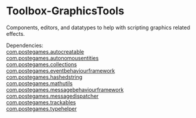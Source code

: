 # Toolbox-GraphicsTools
Components, editors, and datatypes to help with scripting graphics related effects.

Dependencies:  
[com.postegames.autocreatable](https://github.com/Slugronaut/Toolbox-AutoCreatable)  
[com.postegames.autonomousentities](https://github.com/Slugronaut/Toolbox-AutonomousEntities)  
[com.postegames.collections](https://github.com/Slugronaut/Toolbox-Collections)  
[com.postegames.eventbehaviourframework](https://github.com/Slugronaut/Toolbox-EventBehaviourFramework)  
[com.postegames.hashedstring](https://github.com/Slugronaut/Toolbox-HashedString)  
[com.postegames.mathutils](https://github.com/Slugronaut/Toolbox-MathUtils)  
[com.postegames.messagebehaviourframework](https://github.com/Slugronaut/Toolbox-MessageBehaviourFramework)  
[com.postegames.messagedispatcher](https://github.com/Slugronaut/Toolbox-MessageDispatch)  
[com.postegames.trackables](https://github.com/Slugronaut/Toolbox-Trackables)  
[com.postegames.typehelper](https://github.com/Slugronaut/Toolbox-TypeHelper)  
